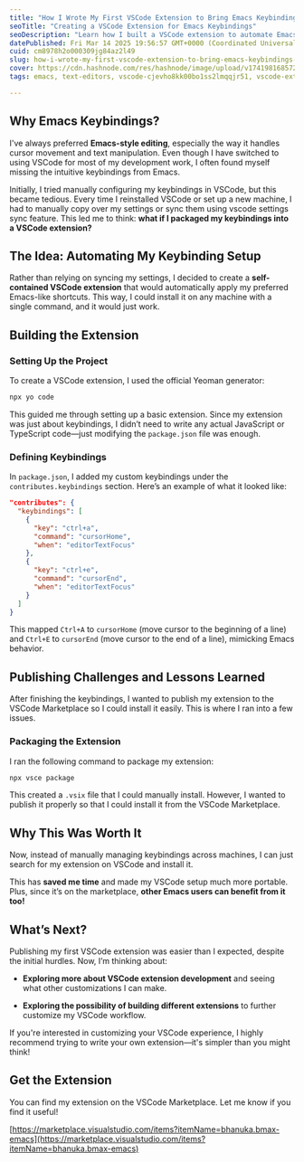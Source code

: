 ```yaml
---
title: "How I Wrote My First VSCode Extension to Bring Emacs Keybindings to My Workflow"
seoTitle: "Creating a VSCode Extension for Emacs Keybindings"
seoDescription: "Learn how I built a VSCode extension to automate Emacs-style keybindings, making my development workflow faster and more portable."
datePublished: Fri Mar 14 2025 19:56:57 GMT+0000 (Coordinated Universal Time)
cuid: cm8978h2o000309jg84az2l49
slug: how-i-wrote-my-first-vscode-extension-to-bring-emacs-keybindings-to-my-workflow
cover: https://cdn.hashnode.com/res/hashnode/image/upload/v1741981685729/a843b35a-e8b5-43f2-9069-a30302754eca.png
tags: emacs, text-editors, vscode-cjevho8kk00bo1ss2lmqqjr51, vscode-extensions

---
```


## Why Emacs Keybindings?

I've always preferred **Emacs-style editing**, especially the way it handles cursor movement and text manipulation. Even though I have switched to using VSCode for most of my development work, I often found myself missing the intuitive keybindings from Emacs.

Initially, I tried manually configuring my keybindings in VSCode, but this became tedious. Every time I reinstalled VSCode or set up a new machine, I had to manually copy over my settings or sync them using vscode settings sync feature. This led me to think: **what if I packaged my keybindings into a VSCode extension?**

## The Idea: Automating My Keybinding Setup

Rather than relying on syncing my settings, I decided to create a **self-contained VSCode extension** that would automatically apply my preferred Emacs-like shortcuts. This way, I could install it on any machine with a single command, and it would just work.

## Building the Extension

### Setting Up the Project

To create a VSCode extension, I used the official Yeoman generator:

```sh
npx yo code
```

This guided me through setting up a basic extension. Since my extension was just about keybindings, I didn’t need to write any actual JavaScript or TypeScript code—just modifying the `package.json` file was enough.

### Defining Keybindings

In `package.json`, I added my custom keybindings under the `contributes.keybindings` section. Here’s an example of what it looked like:

```json
"contributes": {
  "keybindings": [
    {
      "key": "ctrl+a",
      "command": "cursorHome",
      "when": "editorTextFocus"
    },
    {
      "key": "ctrl+e",
      "command": "cursorEnd",
      "when": "editorTextFocus"
    }
  ]
}
```

This mapped `Ctrl+A` to `cursorHome` (move cursor to the beginning of a line) and `Ctrl+E` to `cursorEnd` (move cursor to the end of a line), mimicking Emacs behavior.

## Publishing Challenges and Lessons Learned

After finishing the keybindings, I wanted to publish my extension to the VSCode Marketplace so I could install it easily. This is where I ran into a few issues.

### Packaging the Extension

I ran the following command to package my extension:

```sh
npx vsce package
```

This created a `.vsix` file that I could manually install. However, I wanted to publish it properly so that I could install it from the VSCode Marketplace.

## Why This Was Worth It

Now, instead of manually managing keybindings across machines, I can just search for my extension on VSCode and install it.

This has **saved me time** and made my VSCode setup much more portable. Plus, since it’s on the marketplace, **other Emacs users can benefit from it too!**

## What’s Next?

Publishing my first VSCode extension was easier than I expected, despite the initial hurdles. Now, I’m thinking about:

* **Exploring more about VSCode extension development** and seeing what other customizations I can make.
    
* **Exploring the possibility of building different extensions** to further customize my VSCode workflow.
    

If you're interested in customizing your VSCode experience, I highly recommend trying to write your own extension—it's simpler than you might think!

## Get the Extension

You can find my extension on the VSCode Marketplace. Let me know if you find it useful!

[https://marketplace.visualstudio.com/items?itemName=bhanuka.bmax-emacs](https://marketplace.visualstudio.com/items?itemName=bhanuka.bmax-emacs)